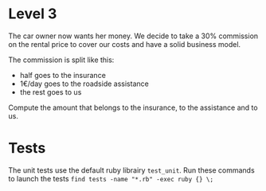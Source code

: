 # Level 3

The car owner now wants her money.
We decide to take a 30% commission on the rental price to cover our costs and have a solid business model.

The commission is split like this:

- half goes to the insurance
- 1€/day goes to the roadside assistance
- the rest goes to us

Compute the amount that belongs to the insurance, to the assistance and to us.

# Tests

The unit tests use the default ruby librairy `test_unit`. Run these commands to launch the tests
`find tests -name "*.rb" -exec ruby {} \;`

